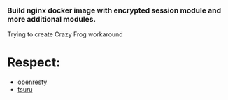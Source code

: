 ### Build nginx docker image with encrypted session module and more additional modules.

Trying to create Crazy Frog workaround

# Respect:
- [openresty](https://github.com/openresty)
- [tsuru](https://github.com/tsuru)
